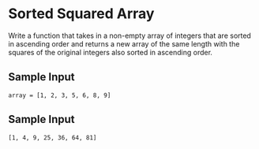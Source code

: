 # Sorted Squared Array

Write a function that takes in a non-empty array of integers that are sorted in ascending order and returns a new array of the same length with the squares of the original integers also sorted in ascending order.

## Sample Input
```
array = [1, 2, 3, 5, 6, 8, 9]
```

## Sample Input
```
[1, 4, 9, 25, 36, 64, 81]
```